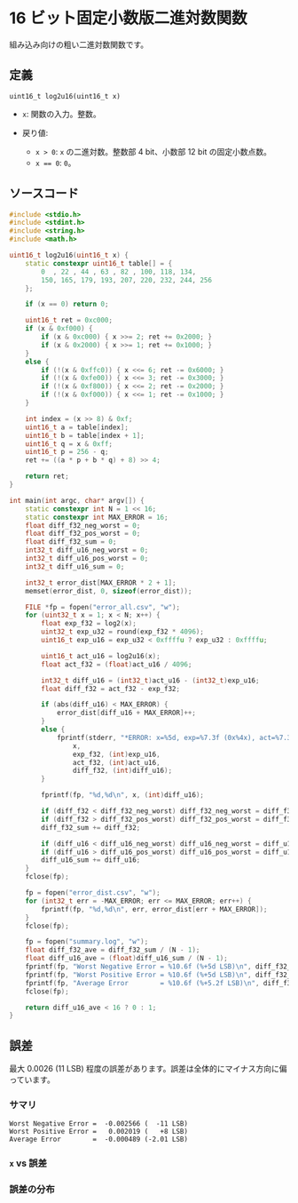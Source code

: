 # 16 ビット固定小数版二進対数関数

組み込み向けの粗い二進対数関数です。

## 定義

`uint16_t log2u16(uint16_t x)`

- `x`: 関数の入力。整数。
- 戻り値:

    - `x > 0`: `x` の二進対数。整数部 4 bit、小数部 12 bit の固定小数点数。
    - `x == 0`: `0`。

## ソースコード

```c++:log2u16.cpp
#include <stdio.h>
#include <stdint.h>
#include <string.h>
#include <math.h>

uint16_t log2u16(uint16_t x) {
    static constexpr uint16_t table[] = {
        0  , 22 , 44 , 63 , 82 , 100, 118, 134,
        150, 165, 179, 193, 207, 220, 232, 244, 256
    };

    if (x == 0) return 0;

    uint16_t ret = 0xc000;
    if (x & 0xf000) {
        if (x & 0xc000) { x >>= 2; ret += 0x2000; }
        if (x & 0x2000) { x >>= 1; ret += 0x1000; }
    }
    else {
        if (!(x & 0xffc0)) { x <<= 6; ret -= 0x6000; }
        if (!(x & 0xfe00)) { x <<= 3; ret -= 0x3000; }
        if (!(x & 0xf800)) { x <<= 2; ret -= 0x2000; }
        if (!(x & 0xf000)) { x <<= 1; ret -= 0x1000; }
    }

    int index = (x >> 8) & 0xf;
    uint16_t a = table[index];
    uint16_t b = table[index + 1];
    uint16_t q = x & 0xff;
    uint16_t p = 256 - q;
    ret += ((a * p + b * q) + 8) >> 4;

    return ret;
}

int main(int argc, char* argv[]) {
    static constexpr int N = 1 << 16;
    static constexpr int MAX_ERROR = 16;
    float diff_f32_neg_worst = 0;
    float diff_f32_pos_worst = 0;
    float diff_f32_sum = 0;
    int32_t diff_u16_neg_worst = 0;
    int32_t diff_u16_pos_worst = 0;
    int32_t diff_u16_sum = 0;

    int32_t error_dist[MAX_ERROR * 2 + 1];
    memset(error_dist, 0, sizeof(error_dist));

    FILE *fp = fopen("error_all.csv", "w");
    for (uint32_t x = 1; x < N; x++) {
        float exp_f32 = log2(x);
        uint32_t exp_u32 = round(exp_f32 * 4096);
        uint16_t exp_u16 = exp_u32 < 0xffffu ? exp_u32 : 0xffffu;

        uint16_t act_u16 = log2u16(x);
        float act_f32 = (float)act_u16 / 4096;

        int32_t diff_u16 = (int32_t)act_u16 - (int32_t)exp_u16;
        float diff_f32 = act_f32 - exp_f32;

        if (abs(diff_u16) < MAX_ERROR) {
            error_dist[diff_u16 + MAX_ERROR]++;
        }
        else {
            fprintf(stderr, "*ERROR: x=%5d, exp=%7.3f (0x%4x), act=%7.3f (0x%4x), err=%+7.3f (%+4d)\n",
                x,
                exp_f32, (int)exp_u16,
                act_f32, (int)act_u16,
                diff_f32, (int)diff_u16);
        }

        fprintf(fp, "%d,%d\n", x, (int)diff_u16);

        if (diff_f32 < diff_f32_neg_worst) diff_f32_neg_worst = diff_f32;
        if (diff_f32 > diff_f32_pos_worst) diff_f32_pos_worst = diff_f32;
        diff_f32_sum += diff_f32;

        if (diff_u16 < diff_u16_neg_worst) diff_u16_neg_worst = diff_u16;
        if (diff_u16 > diff_u16_pos_worst) diff_u16_pos_worst = diff_u16;
        diff_u16_sum += diff_u16;
    }
    fclose(fp);

    fp = fopen("error_dist.csv", "w");
    for (int32_t err = -MAX_ERROR; err <= MAX_ERROR; err++) {
        fprintf(fp, "%d,%d\n", err, error_dist[err + MAX_ERROR]);
    }
    fclose(fp);

    fp = fopen("summary.log", "w");
    float diff_f32_ave = diff_f32_sum / (N - 1);
    float diff_u16_ave = (float)diff_u16_sum / (N - 1);
    fprintf(fp, "Worst Negative Error = %10.6f (%+5d LSB)\n", diff_f32_neg_worst, diff_u16_neg_worst);
    fprintf(fp, "Worst Positive Error = %10.6f (%+5d LSB)\n", diff_f32_pos_worst, diff_u16_pos_worst);
    fprintf(fp, "Average Error        = %10.6f (%+5.2f LSB)\n", diff_f32_ave, diff_u16_ave);
    fclose(fp);

    return diff_u16_ave < 16 ? 0 : 1;
}
```

## 誤差

最大 0.0026 (11 LSB) 程度の誤差があります。誤差は全体的にマイナス方向に偏っています。

### サマリ

```:summary.log
Worst Negative Error =  -0.002566 (  -11 LSB)
Worst Positive Error =   0.002019 (   +8 LSB)
Average Error        =  -0.000489 (-2.01 LSB)
```

### `x` vs 誤差

<canvas id="article_chart_error_all" width="900" height="400"></canvas>

### 誤差の分布

<canvas id="article_chart_error_dist" width="900" height="400"></canvas>

<script src="https://cdn.jsdelivr.net/npm/chart.js@4.2.1/dist/chart.umd.min.js"></script>
<script>
fetch('error_all.csv')
    .then(resp => resp.text())
    .then(text => articleRenderErrorAll(text))
    .catch(error => {});
function articleRenderErrorAll(text) {
    const rows = text
        .trim()
        .split('\\n') // todo: 改行を \n でいいようにする
        .map(line => line.split(',')
        .map(x => parseFloat(x.trim())));
    const colX = rows.map(row => row[0] / 4096);
    const colError = rows.map(row => row[1]);
    new Chart(document.querySelector("#article_chart_error_all"), {
        type: 'line',
        data: {
            labels: colX,
            datasets: [{
                label: '誤差',
                data: colError,
                fill: true,
                borderColor: 'rgba(0,0,0,0)',
                backgroundColor: 'rgba(255,0,0,1)',
            }],
        },
        options: {
			animation: false,
            elements: {
                point: {
                    radius: 0,
                },
            },
            plugins: {
                legend: {
                    display: false,
                },
            },
            scales: {
                x: {
                    type: 'logarithmic',
                    min: 1.0 / 4096,
                    max: 65536.0 / 4096,
                    title: {
                        display: true,
                        text: 'x',
                    },
                },
                y: {
                    title: {
                        display: true,
                        text: '誤差 [LSB]'
                    },
                },
            },
        }
    });
}
fetch('error_dist.csv')
    .then(resp => resp.text())
    .then(text => articleRenderErrorDist(text))
    .catch(error => {});
function articleRenderErrorDist(text) {
    const rows = text
        .trim()
        .split('\\n') // todo: 改行を \n でいいようにする
        .map(line => line.split(',')
        .map(x => parseFloat(x.trim())));
    const colDist = rows.map(row => row[0]);
    const colCount = rows.map(row => row[1]);
    new Chart(document.querySelector("#article_chart_error_dist"), {
        type: 'bar',
        data: {
            labels: colDist,
            datasets: [{
                label: '誤差',
                data: colCount,
                fill: true,
                borderColor: 'rgba(0,0,0,0)',
                backgroundColor: 'rgba(255,0,0,1)',
            }],
        },
        options: {
			animation: false,
            elements: {
                point: {
                    radius: 0,
                },
            },
            plugins: {
                legend: {
                    display: false,
                },
            },
            scales: {
                x: {
                    title: {
                        display: true,
                        text: '誤差 [LSB]',
                    },
                },
                y: {
                    title: {
                        display: true,
                        text: 'カウント'
                    },
                },
            },
        }
    });
}
</script>